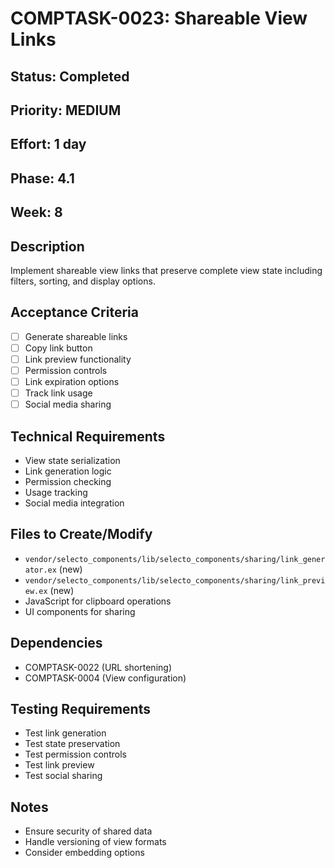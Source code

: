 # COMPTASK-0023: Shareable View Links

## Status: Completed
## Priority: MEDIUM
## Effort: 1 day
## Phase: 4.1
## Week: 8

## Description
Implement shareable view links that preserve complete view state including filters, sorting, and display options.

## Acceptance Criteria
- [ ] Generate shareable links
- [ ] Copy link button
- [ ] Link preview functionality
- [ ] Permission controls
- [ ] Link expiration options
- [ ] Track link usage
- [ ] Social media sharing

## Technical Requirements
- View state serialization
- Link generation logic
- Permission checking
- Usage tracking
- Social media integration

## Files to Create/Modify
- `vendor/selecto_components/lib/selecto_components/sharing/link_generator.ex` (new)
- `vendor/selecto_components/lib/selecto_components/sharing/link_preview.ex` (new)
- JavaScript for clipboard operations
- UI components for sharing

## Dependencies
- COMPTASK-0022 (URL shortening)
- COMPTASK-0004 (View configuration)

## Testing Requirements
- Test link generation
- Test state preservation
- Test permission controls
- Test link preview
- Test social sharing

## Notes
- Ensure security of shared data
- Handle versioning of view formats
- Consider embedding options